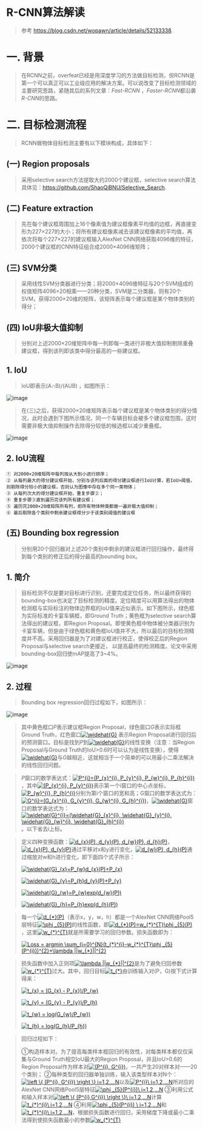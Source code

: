 R-CNN算法解读
=============

> 参考 https://blog.csdn.net/wopawn/article/details/52133338. 

# 一. 背景

> 在RCNN之前，overfeat已经是用深度学习的方法做目标检测，但RCNN是第一个可以真正可以工业级应用的解决方案。可以说改变了目标检测领域的主要研究思路，紧随其后的系列文章：*Fast-RCNN* ，*Faster-RCNN*都沿袭*R-CNN*的思路。

# 二. 目标检测流程

> RCNN做物体目标检测主要有以下模块构成，具体如下：

## (一) Region proposals
> 采用selective search方法提取大约2000个建议框，selective search算法具体见：https://github.com/ShaoQiBNU/Selective_Search. 

## (二) Feature extraction

> 先在每个建议框周围加上16个像素值为建议框像素平均值的边框，再直接变形为227×227的大小；将所有建议框像素减去该建议框像素的平均值，再依次将每个227×227的建议框输入AlexNet CNN网络获取4096维的特征，2000个建议框的CNN特征组合成2000×4096维矩阵；

## (三) SVM分类

> 采用线性SVM分类器进行分类；将2000×4096维特征与20个SVM组成的权值矩阵4096×20相乘——20种分类，SVM是二分类器，则有20个SVM，获得2000×20维的矩阵，该矩阵表示每个建议框是某个物体类别的得分；

## (四) IoU非极大值抑制

> 分别对上述2000×20维矩阵中每一列即每一类进行非极大值抑制剔除重叠建议框，得到该列即该类中得分最高的一些建议框。

## 1. IoU

> IoU即表示(A∩B)/(AUB) ，如图所示：

![image](https://github.com/ShaoQiBNU/RCNN/blob/master/images/1.png)

> 在(三)之后，获得2000×20维矩阵表示每个建议框是某个物体类别的得分情况，此时会遇到下图所示情况，同一个车辆目标会被多个建议框包围，这时需要非极大值抑制操作去除得分较低的候选框以减少重叠框。

![image](https://github.com/ShaoQiBNU/RCNN/blob/master/images/2.png)

## 2. IoU流程
```
① 对2000×20维矩阵中每列按从大到小进行排序； 
② 从每列最大的得分建议框开始，分别与该列后面的得分建议框进行IoU计算，若IoU>阈值，则剔除得分较小的建议框，否则认为图像中存在多个同一类物体； 
③ 从每列次大的得分建议框开始，重复步骤②； 
④ 重复步骤③直到遍历完该列所有建议框； 
⑤ 遍历完2000×20维矩阵所有列，即所有物体种类都做一遍非极大值抑制； 
⑥ 最后剔除各个类别中剩余建议框得分少于该类别阈值的建议框
```

## (五) Bounding box regression

> 分别用20个回归器对上述20个类别中剩余的建议框进行回归操作，最终得到每个类别的修正后的得分最高的bounding box。

## 1. 简介
> 目标检测不仅是要对目标进行识别，还要完成定位任务，所以最终获得的bounding-box也决定了目标检测的精度。定位精度可以用算法得出的物体检测框与实际标注的物体边界框的IoU值来近似表示。如下图所示，绿色框为实际标准的卡宴车辆框，即Ground Truth；黄色框为selective search算法得出的建议框，即Region Proposal。即使黄色框中物体被分类器识别为卡宴车辆，但是由于绿色框和黄色框IoU值并不大，所以最后的目标检测精度并不高。采用回归器是为了对建议框进行校正，使得校正后的Region Proposal与selective search更接近， 以提高最终的检测精度。论文中采用bounding-box回归使mAP提高了3~4%。 

![image](https://github.com/ShaoQiBNU/RCNN/blob/master/images/3.png)

## 2. 过程 
> Bounding box regression回归过程如下，如图所示：

![image](https://github.com/ShaoQiBNU/RCNN/blob/master/images/4.png)

> 其中黄色框口*P*表示建议框Region Proposal，绿色窗口*G*表示实际框Ground Truth，红色窗口<a href="https://www.codecogs.com/eqnedit.php?latex=\widehat{G}" target="_blank"><img src="https://latex.codecogs.com/svg.latex?\widehat{G}" title="\widehat{G}" /></a>
> 表示Region Proposal进行回归后的预测窗口。目标是找到*P*到<a href="https://www.codecogs.com/eqnedit.php?latex=\widehat{G}" target="_blank"><img src="https://latex.codecogs.com/svg.latex?\widehat{G}" title="\widehat{G}" /></a>的线性变换（注意：当Region Proposal与Ground Truth的IoU>0.6时可以认为是线性变换），使得<a href="https://www.codecogs.com/eqnedit.php?latex=\widehat{G}" target="_blank"><img src="https://latex.codecogs.com/svg.latex?\widehat{G}" title="\widehat{G}" /></a>与*G*越相近，这就相当于一个简单的可以用最小二乘法解决的线性回归问题。 

> *P*窗口的数学表达式：<a href="https://www.codecogs.com/eqnedit.php?latex=P^{i}=(P_{x}^{i},&space;P_{y}^{i},&space;P_{w}^{i},&space;P_{h}^{i})" target="_blank"><img src="https://latex.codecogs.com/svg.latex?P^{i}=(P_{x}^{i},&space;P_{y}^{i},&space;P_{w}^{i},&space;P_{h}^{i})" title="P^{i}=(P_{x}^{i}, P_{y}^{i}, P_{w}^{i}, P_{h}^{i})" /></a>，其中<a href="https://www.codecogs.com/eqnedit.php?latex=(P_{x}^{i},&space;P_{y}^{i})" target="_blank"><img src="https://latex.codecogs.com/svg.latex?(P_{x}^{i},&space;P_{y}^{i})" title="(P_{x}^{i}, P_{y}^{i})" /></a>表示第一个i窗口的中心点坐标，<a href="https://www.codecogs.com/eqnedit.php?latex=P_{w}^{i},&space;P_{h}^{i}" target="_blank"><img src="https://latex.codecogs.com/svg.latex?P_{w}^{i},&space;P_{h}^{i}" title="P_{w}^{i}, P_{h}^{i}" /></a>分别为第i个窗口的宽和高；G窗口的数学表达式为：<a href="https://www.codecogs.com/eqnedit.php?latex=G^{i}=(G_{x}^{i},&space;G_{y}^{i},&space;G_{w}^{i},&space;G_{h}^{i})" target="_blank"><img src="https://latex.codecogs.com/svg.latex?G^{i}=(G_{x}^{i},&space;G_{y}^{i},&space;G_{w}^{i},&space;G_{h}^{i})" title="G^{i}=(G_{x}^{i}, G_{y}^{i}, G_{w}^{i}, G_{h}^{i})" /></a>，<a href="https://www.codecogs.com/eqnedit.php?latex=\widehat{G}" target="_blank"><img src="https://latex.codecogs.com/svg.latex?\widehat{G}" title="\widehat{G}" /></a>窗口的数学表达式为：<a href="https://www.codecogs.com/eqnedit.php?latex=\widehat{G}^{i}=(\widehat{G}_{x}^{i},&space;\widehat{G}_{y}^{i},&space;\widehat{G}_{w}^{i},&space;\widehat{G}_{h}^{i})" target="_blank"><img src="https://latex.codecogs.com/svg.latex?\widehat{G}^{i}=(\widehat{G}_{x}^{i},&space;\widehat{G}_{y}^{i},&space;\widehat{G}_{w}^{i},&space;\widehat{G}_{h}^{i})" title="\widehat{G}^{i}=(\widehat{G}_{x}^{i}, \widehat{G}_{y}^{i}, \widehat{G}_{w}^{i}, \widehat{G}_{h}^{i})" /></a>。以下省去i上标。


> 定义四种变换函数：<a href="https://www.codecogs.com/eqnedit.php?latex=d_{x}(P),&space;d_{y}(P),&space;d_{w}(P),&space;d_{h}(P)" target="_blank"><img src="https://latex.codecogs.com/svg.latex?d_{x}(P),&space;d_{y}(P),&space;d_{w}(P),&space;d_{h}(P)" title="d_{x}(P), d_{y}(P), d_{w}(P), d_{h}(P)" /></a>，<a href="https://www.codecogs.com/eqnedit.php?latex=d_{x}(P),&space;d_{y}(P)" target="_blank"><img src="https://latex.codecogs.com/svg.latex?d_{x}(P),&space;d_{y}(P)" title="d_{x}(P), d_{y}(P)" /></a>通过平移对x和y进行变化，<a href="https://www.codecogs.com/eqnedit.php?latex=d_{w}(P),&space;d_{h}(P)" target="_blank"><img src="https://latex.codecogs.com/svg.latex?d_{w}(P),&space;d_{h}(P)" title="d_{w}(P), d_{h}(P)" /></a>通过缩放对w和h进行变化，即下面四个式子所示：
>
> <a href="https://www.codecogs.com/eqnedit.php?latex=\widehat{G}_{x}=P_{w}d_{x}(P)&plus;P_{x}" target="_blank"><img src="https://latex.codecogs.com/svg.latex?\widehat{G}_{x}=P_{w}d_{x}(P)&plus;P_{x}" title="\widehat{G}_{x}=P_{w}d_{x}(P)+P_{x}" /></a>
>
> <a href="https://www.codecogs.com/eqnedit.php?latex=\widehat{G}_{y}=P_{h}d_{y}(P)&plus;P_{y}" target="_blank"><img src="https://latex.codecogs.com/svg.latex?\widehat{G}_{y}=P_{h}d_{y}(P)&plus;P_{y}" title="\widehat{G}_{y}=P_{h}d_{y}(P)+P_{y}" /></a>
>
> <a href="https://www.codecogs.com/eqnedit.php?latex=\widehat{G}_{w}=P_{w}exp(d_{w}(P))" target="_blank"><img src="https://latex.codecogs.com/svg.latex?\widehat{G}_{w}=P_{w}exp(d_{w}(P))" title="\widehat{G}_{w}=P_{w}exp(d_{w}(P))" /></a>
>
> <a href="https://www.codecogs.com/eqnedit.php?latex=\widehat{G}_{h}=P_{h}exp(d_{h}(P))" target="_blank"><img src="https://latex.codecogs.com/svg.latex?\widehat{G}_{h}=P_{h}exp(d_{h}(P))" title="\widehat{G}_{h}=P_{h}exp(d_{h}(P))" /></a>



> 每一个<a href="https://www.codecogs.com/eqnedit.php?latex=d_{*}(P)" target="_blank"><img src="https://latex.codecogs.com/svg.latex?d_{*}(P)" title="d_{*}(P)" /></a>（表示x，y，w，h）都是一个AlexNet CNN网络Pool5层特征<a href="https://www.codecogs.com/eqnedit.php?latex=\phi&space;_{5}(P)" target="_blank"><img src="https://latex.codecogs.com/svg.latex?\phi&space;_{5}(P)" title="\phi _{5}(P)" /></a>的线性函数，即<a href="https://www.codecogs.com/eqnedit.php?latex=d_{*}(P)=w_{*}^{T}\phi&space;_{5}(P)" target="_blank"><img src="https://latex.codecogs.com/svg.latex?d_{*}(P)=w_{*}^{T}\phi&space;_{5}(P)" title="d_{*}(P)=w_{*}^{T}\phi _{5}(P)" /></a> ，这里<a href="https://www.codecogs.com/eqnedit.php?latex=w_{*}^{T}" target="_blank"><img src="https://latex.codecogs.com/svg.latex?w_{*}^{T}" title="w_{*}^{T}" /></a>就是所需要学习的回归参数。损失函数即为：
>
> <a href="https://www.codecogs.com/eqnedit.php?latex=Loss&space;=&space;argmin&space;\sum_{i=0}^{N}(t_{*}^{i}-w_{*}^{T}\phi&space;_{5}(P^{i}))^{2}&plus;\lambda&space;||w_{*}||^{2}" target="_blank"><img src="https://latex.codecogs.com/svg.latex?Loss&space;=&space;argmin&space;\sum_{i=0}^{N}(t_{*}^{i}-w_{*}^{T}\phi&space;_{5}(P^{i}))^{2}&plus;\lambda&space;||w_{*}||^{2}" title="Loss = argmin \sum_{i=0}^{N}(t_{*}^{i}-w_{*}^{T}\phi _{5}(P^{i}))^{2}+\lambda ||w_{*}||^{2}" /></a>



> 损失函数中加入正则项<a href="https://www.codecogs.com/eqnedit.php?latex=\lambda&space;||w_{*}||^{2}" target="_blank"><img src="https://latex.codecogs.com/svg.latex?\lambda&space;||w_{*}||^{2}" title="\lambda ||w_{*}||^{2}" /></a>是为了避免归回参数<a href="https://www.codecogs.com/eqnedit.php?latex=w_{*}^{T}" target="_blank"><img src="https://latex.codecogs.com/svg.latex?w_{*}^{T}" title="w_{*}^{T}" /></a>过大。其中，回归目标<a href="https://www.codecogs.com/eqnedit.php?latex=t_{*}" target="_blank"><img src="https://latex.codecogs.com/svg.latex?t_{*}" title="t_{*}" /></a>由训练输入对(P，G)按下式计算得来：
>
> <a href="https://www.codecogs.com/eqnedit.php?latex=t_{x}&space;=&space;(G_{x}&space;-&space;P_{x})/P_{w}" target="_blank"><img src="https://latex.codecogs.com/svg.latex?t_{x}&space;=&space;(G_{x}&space;-&space;P_{x})/P_{w}" title="t_{x} = (G_{x} - P_{x})/P_{w}" /></a>
>
> <a href="https://www.codecogs.com/eqnedit.php?latex=t_{y}&space;=&space;(G_{y}&space;-&space;P_{y})/P_{h}" target="_blank"><img src="https://latex.codecogs.com/svg.latex?t_{y}&space;=&space;(G_{y}&space;-&space;P_{y})/P_{h}" title="t_{y} = (G_{y} - P_{y})/P_{h}" /></a>
>
> <a href="https://www.codecogs.com/eqnedit.php?latex=t_{w}&space;=&space;log(G_{w}/P_{w})" target="_blank"><img src="https://latex.codecogs.com/svg.latex?t_{w}&space;=&space;log(G_{w}/P_{w})" title="t_{w} = log(G_{w}/P_{w})" /></a>
>
> <a href="https://www.codecogs.com/eqnedit.php?latex=t_{h}&space;=&space;log(G_{h}/P_{h})" target="_blank"><img src="https://latex.codecogs.com/svg.latex?t_{h}&space;=&space;log(G_{h}/P_{h})" title="t_{h} = log(G_{h}/P_{h})" /></a>



> 回归过程如下：
>
> ①构造样本对。为了提高每类样本框回归的有效性，对每类样本都仅仅采集与Ground Truth相交IoU最大的Region Proposal，并且IoU>0.6的Region Proposal作为样本对<a href="https://www.codecogs.com/eqnedit.php?latex=(P^{i},&space;G^{i})" target="_blank"><img src="https://latex.codecogs.com/svg.latex?(P^{i},&space;G^{i})" title="(P^{i}, G^{i})" /></a>，一共产生20对样本对——20个类别； 
> ②每种类型的回归器单独训练，输入该类型样本对N个：<a href="https://www.codecogs.com/eqnedit.php?latex=\left&space;\{&space;(P^{i},&space;G^{i})&space;\right&space;\}&space;i=1,2,...N" target="_blank"><img src="https://latex.codecogs.com/svg.latex?\left&space;\{&space;(P^{i},&space;G^{i})&space;\right&space;\}&space;i=1,2,...N" title="\left \{ (P^{i}, G^{i}) \right \} i=1,2,...N" /></a>以及<a href="https://www.codecogs.com/eqnedit.php?latex=P^{i}\&space;i=1,2,...N" target="_blank"><img src="https://latex.codecogs.com/svg.latex?P^{i}\&space;i=1,2,...N" title="P^{i}\ i=1,2,...N" /></a>所对应的AlexNet CNN网络Pool5层特征<a href="https://www.codecogs.com/eqnedit.php?latex=\phi&space;_{5}(P^{i})\&space;i=1,2,...N" target="_blank"><img src="https://latex.codecogs.com/svg.latex?\phi&space;_{5}(P^{i})\&space;i=1,2,...N" title="\phi _{5}(P^{i})\ i=1,2,...N" /></a>
> ③利用公式和输入样本对<a href="https://www.codecogs.com/eqnedit.php?latex=\left&space;\{&space;(P^{i},G^{i})&space;\right&space;\}\&space;i=1,2,...N" target="_blank"><img src="https://latex.codecogs.com/svg.latex?\left&space;\{&space;(P^{i},G^{i})&space;\right&space;\}\&space;i=1,2,...N" title="\left \{ (P^{i},G^{i}) \right \}\ i=1,2,...N" /></a>计算<a href="https://www.codecogs.com/eqnedit.php?latex=t_{*}^{i}\&space;i=1,2,...N" target="_blank"><img src="https://latex.codecogs.com/svg.latex?t_{*}^{i}\&space;i=1,2,...N" title="t_{*}^{i}\ i=1,2,...N" /></a>
> ④利用<a href="https://www.codecogs.com/eqnedit.php?latex=\phi&space;_{5}(P^{i})&space;\&space;i=1,2,...N" target="_blank"><img src="https://latex.codecogs.com/svg.latex?\phi&space;_{5}(P^{i})&space;\&space;i=1,2,...N" title="\phi _{5}(P^{i}) \ i=1,2,...N" /></a>和<a href="https://www.codecogs.com/eqnedit.php?latex=t_{*}^{i}\&space;i=1,2,...N" target="_blank"><img src="https://latex.codecogs.com/svg.latex?t_{*}^{i}\&space;i=1,2,...N" title="t_{*}^{i}\ i=1,2,...N" /></a>，根据损失函数进行回归，采用梯度下降或最小二乘法得到使损失函数最小的参数<a href="https://www.codecogs.com/eqnedit.php?latex=w_{*}^{T}" target="_blank"><img src="https://latex.codecogs.com/svg.latex?w_{*}^{T}" title="w_{*}^{T}" /></a>

